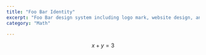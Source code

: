 ```yaml
---
title: "Foo Bar Identity"
excerpt: "Foo Bar design system including logo mark, website design, and branding applications."
category: "Math"

---
```


$$ x+y=3 $$

